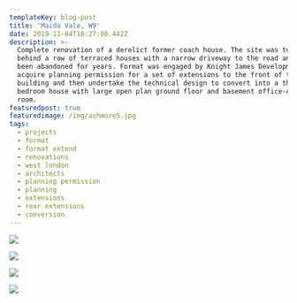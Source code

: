 ```yaml
---
templateKey: blog-post
title: 'Maida Vale, W9'
date: 2019-11-04T18:27:08.442Z
description: >-
  Complete renovation of a derelict former coach house. The site was tucked
  behind a row of terraced houses with a narrow driveway to the road and had
  been abandoned for years. Format was engaged by Knight James Developments to
  acquire planning permission for a set of extensions to the front of the
  building and then undertake the technical design to convert into a three
  bedroom house with large open plan ground floor and basement office-cum-cinema
  room.
featuredpost: true
featuredimage: /img/ashmore5.jpg
tags:
  - projects
  - format
  - format extend
  - renovations
  - west london
  - architects
  - planning permission
  - planning
  - extensions
  - rear extensions
  - conversion
---
```

![](/img/ashmore5.jpg)

![](/img/ashmore2.jpg)

![](/img/ashmore3-edit.jpg)

![](/img/ashmore4.jpg)
